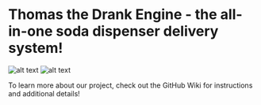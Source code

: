# Thomas the Drank Engine - the all-in-one soda dispenser delivery system!

![alt text](https://i.imgur.com/tJl9MPY.png)
![alt text](https://i.imgur.com/oCyZFlL.png)

To learn more about our project, check out the GitHub Wiki for instructions and additional details!
